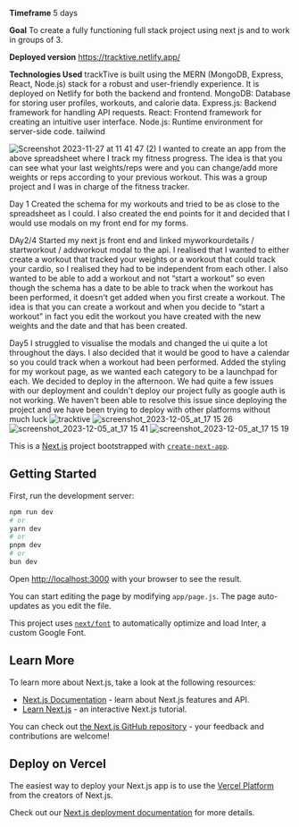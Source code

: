 **Timeframe**
5 days

**Goal**
To create a fully functioning full stack project using next js and to work in groups of 3.

**Deployed version**
https://tracktive.netlify.app/

**Technologies Used**
trackTive is built using the MERN (MongoDB, Express, React, Node.js) stack for a robust and user-friendly experience. It is deployed on Netlify for both the backend and frontend.
MongoDB: Database for storing user profiles, workouts, and calorie data.
Express.js: Backend framework for handling API requests.
React: Frontend framework for creating an intuitive user interface.
Node.js: Runtime environment for server-side code.
tailwind

![Screenshot 2023-11-27 at 11 41 47 (2)](https://github.com/AdrianaIaffa/fitness-app/assets/100214999/a179b923-c134-4f4d-b58a-4ece2afd3a08)
I wanted to create an app from the above spreadsheet where I track my fitness progress. The idea is that you can see what your last weights/reps were and you can change/add more weights or reps according to your previous workout.
This was a group project and I was in charge of the fitness tracker.

Day 1
Created the schema for my workouts and tried to be as close to the spreadsheet as I could. I also created the end points for it and decided that I would use modals on my front end for my forms.

DAy2/4
Started my next js front end and linked myworkourdetails / startworkout / addworkout modal to the api. I realised that I wanted to either create a workout that tracked your weights or a workout that could track your cardio, so I realised they had to be independent from each other. I also wanted to be able to add a workout and not “start a workout” so even though the schema has a date to be able to track when the workout has been performed, it doesn't get added when you first create a workout.
The idea is that you can create a workout and when you decide to “start a workout” in fact you edit the workout you have created with the new weights and the date and that has been created.

Day5
I struggled to visualise the modals and changed the ui quite a lot throughout the days. I also decided that it would be good to have a calendar so you could track when a workout had been performed. Added the styling for my workout page, as we wanted each category to be a launchpad for each. We decided to deploy in the afternoon.
We had quite a few issues with our deployment and couldn't deploy our project fully as google auth is not working. We haven't been able to resolve this issue since deploying the project and we have been trying to deploy with other platforms without much luck
![tracktive](https://github.com/AdrianaIaffa/fitness-app/assets/100214999/160d7d48-f1af-45f0-9679-5d201d73b1a1)
![screenshot_2023-12-05_at_17 15 26](https://github.com/AdrianaIaffa/fitness-app/assets/100214999/9e574ab0-2268-462e-87f6-12267a658280)
![screenshot_2023-12-05_at_17 15 41](https://github.com/AdrianaIaffa/fitness-app/assets/100214999/1c4205f5-3216-4c81-885c-753c959f32b4)
![screenshot_2023-12-05_at_17 15 19](https://github.com/AdrianaIaffa/fitness-app/assets/100214999/ee0f5bf3-9797-471d-be98-d38dd86d600d)


This is a [Next.js](https://nextjs.org/) project bootstrapped with [`create-next-app`](https://github.com/vercel/next.js/tree/canary/packages/create-next-app).

## Getting Started

First, run the development server:

```bash
npm run dev
# or
yarn dev
# or
pnpm dev
# or
bun dev
```

Open [http://localhost:3000](http://localhost:3000) with your browser to see the result.

You can start editing the page by modifying `app/page.js`. The page auto-updates as you edit the file.

This project uses [`next/font`](https://nextjs.org/docs/basic-features/font-optimization) to automatically optimize and load Inter, a custom Google Font.

## Learn More

To learn more about Next.js, take a look at the following resources:

- [Next.js Documentation](https://nextjs.org/docs) - learn about Next.js features and API.
- [Learn Next.js](https://nextjs.org/learn) - an interactive Next.js tutorial.

You can check out [the Next.js GitHub repository](https://github.com/vercel/next.js/) - your feedback and contributions are welcome!

## Deploy on Vercel

The easiest way to deploy your Next.js app is to use the [Vercel Platform](https://vercel.com/new?utm_medium=default-template&filter=next.js&utm_source=create-next-app&utm_campaign=create-next-app-readme) from the creators of Next.js.

Check out our [Next.js deployment documentation](https://nextjs.org/docs/deployment) for more details.
